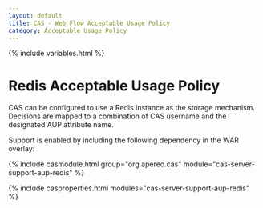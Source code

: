 ```yaml
---
layout: default
title: CAS - Web Flow Acceptable Usage Policy
category: Acceptable Usage Policy
---
```


{% include variables.html %}

# Redis Acceptable Usage Policy

CAS can be configured to use a Redis instance as the storage mechanism. Decisions
are mapped to a combination of CAS username and the designated AUP attribute name.

Support is enabled by including the following dependency in the WAR overlay:

{% include casmodule.html group="org.apereo.cas" module="cas-server-support-aup-redis" %}

{% include casproperties.html modules="cas-server-support-aup-redis" %}
